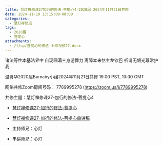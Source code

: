 ```yaml
---
title: 慧灯禅修课27加行的修法-菩提心4-2020届 2024年11月21日共修
date: 2024-11-19 13:15:00-08:00
categories:
  - 慧灯禅修班
tags:
  - 2020届
  - 菩提心
attachments:
  - /f/up/菩提心的修法-上师视频27.docx
---
```

诸法等性本基法界中 自现圆满三身游舞力
离障本来怙主龙钦巴 祈请无垢光尊常护我

温哥华2020届Burnaby小组2024年11月21日共修
19:00 PST, 10:00 GMT

网络共修Zoom房间号码： 7789995278 (<https://zoom.us/j/7789995278>)

共修主题：慧灯禅修课27-加行的修法-菩提心4

* [慧灯禅修课27-加行的修法-菩提心](https://www.fohuifayu.com/index.php/huideng-jiangtang/chanxiuke/zen-04/2836-l18081)
* [慧灯禅修课27-加行的修法-菩提心串讲稿](/f/up/菩提心的修法-上师视频27.docx)




* 主持师兄：心灯
* 串讲师兄：心灯
